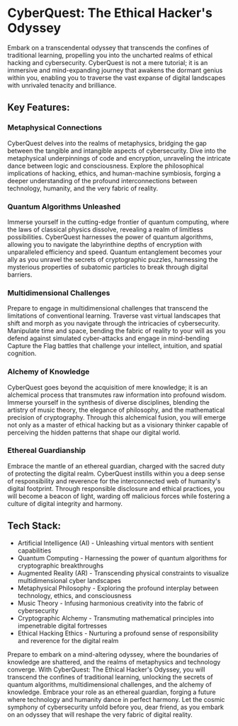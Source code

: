 # CyberQuest: The Ethical Hacker's Odyssey

Embark on a transcendental odyssey that transcends the confines of traditional learning, propelling you into the uncharted realms of ethical hacking and cybersecurity. CyberQuest is not a mere tutorial; it is an immersive and mind-expanding journey that awakens the dormant genius within you, enabling you to traverse the vast expanse of digital landscapes with unrivaled tenacity and brilliance.

## Key Features:

### Metaphysical Connections
CyberQuest delves into the realms of metaphysics, bridging the gap between the tangible and intangible aspects of cybersecurity. Dive into the metaphysical underpinnings of code and encryption, unraveling the intricate dance between logic and consciousness. Explore the philosophical implications of hacking, ethics, and human-machine symbiosis, forging a deeper understanding of the profound interconnections between technology, humanity, and the very fabric of reality.

### Quantum Algorithms Unleashed
Immerse yourself in the cutting-edge frontier of quantum computing, where the laws of classical physics dissolve, revealing a realm of limitless possibilities. CyberQuest harnesses the power of quantum algorithms, allowing you to navigate the labyrinthine depths of encryption with unparalleled efficiency and speed. Quantum entanglement becomes your ally as you unravel the secrets of cryptographic puzzles, harnessing the mysterious properties of subatomic particles to break through digital barriers.

### Multidimensional Challenges
Prepare to engage in multidimensional challenges that transcend the limitations of conventional learning. Traverse vast virtual landscapes that shift and morph as you navigate through the intricacies of cybersecurity. Manipulate time and space, bending the fabric of reality to your will as you defend against simulated cyber-attacks and engage in mind-bending Capture the Flag battles that challenge your intellect, intuition, and spatial cognition.

### Alchemy of Knowledge
CyberQuest goes beyond the acquisition of mere knowledge; it is an alchemical process that transmutes raw information into profound wisdom. Immerse yourself in the synthesis of diverse disciplines, blending the artistry of music theory, the elegance of philosophy, and the mathematical precision of cryptography. Through this alchemical fusion, you will emerge not only as a master of ethical hacking but as a visionary thinker capable of perceiving the hidden patterns that shape our digital world.

### Ethereal Guardianship
Embrace the mantle of an ethereal guardian, charged with the sacred duty of protecting the digital realm. CyberQuest instills within you a deep sense of responsibility and reverence for the interconnected web of humanity's digital footprint. Through responsible disclosure and ethical practices, you will become a beacon of light, warding off malicious forces while fostering a culture of digital integrity and harmony.

## Tech Stack:

- Artificial Intelligence (AI) - Unleashing virtual mentors with sentient capabilities
- Quantum Computing - Harnessing the power of quantum algorithms for cryptographic breakthroughs
- Augmented Reality (AR) - Transcending physical constraints to visualize multidimensional cyber landscapes
- Metaphysical Philosophy - Exploring the profound interplay between technology, ethics, and consciousness
- Music Theory - Infusing harmonious creativity into the fabric of cybersecurity
- Cryptographic Alchemy - Transmuting mathematical principles into impenetrable digital fortresses
- Ethical Hacking Ethics - Nurturing a profound sense of responsibility and reverence for the digital realm

Prepare to embark on a mind-altering odyssey, where the boundaries of knowledge are shattered, and the realms of metaphysics and technology converge. With CyberQuest: The Ethical Hacker's Odyssey, you will transcend the confines of traditional learning, unlocking the secrets of quantum algorithms, multidimensional challenges, and the alchemy of knowledge. Embrace your role as an ethereal guardian, forging a future where technology and humanity dance in perfect harmony. Let the cosmic symphony of cybersecurity unfold before you, dear friend, as you embark on an odyssey that will reshape the very fabric of digital reality.